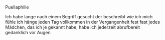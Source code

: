 Puellaphilie

Ich habe lange nach einem Begriff gesucht der beschreibt wie ich mich fühle
ich hänge jeden Tag vollkommen in der Vergangenheit fest
fast jedes Mädchen, das ich je gekannt habe, habe ich jederzeit abrufbereit gedanklich vor Augen

